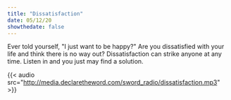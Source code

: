 ```yaml
---
title: "Dissatisfaction"
date: 05/12/20
showthedate: false
---
```


Ever told yourself, "I just want to be happy?" Are you dissatisfied with your life and think there is no way out? Dissatisfaction can strike anyone at any time. Listen in and you just may find a solution.
<!--more-->
{{< audio src="http://media.declaretheword.com/sword_radio/dissatisfaction.mp3" >}}